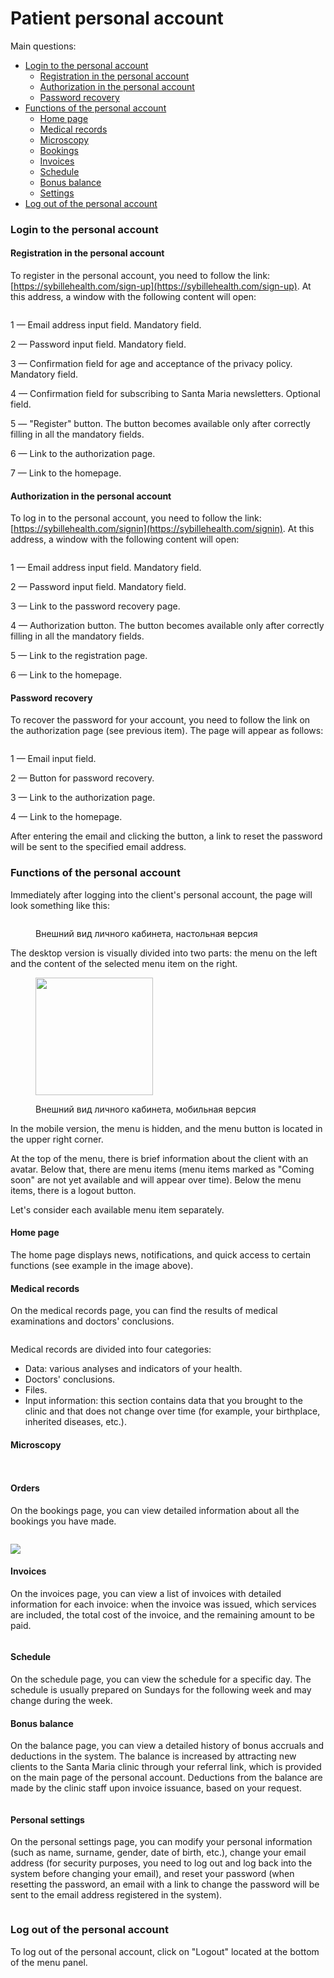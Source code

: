 # Patient personal account

Main questions:

* [Login to the personal account](lichnyi-kabinet-pacienta.md#login-to-the-personal-account)
  * [Registration in the personal account](lichnyi-kabinet-pacienta.md#registration-in-the-personal-account)
  * [Authorization in the personal account](lichnyi-kabinet-pacienta.md#authorization-in-the-personal-account)
  * [Password recovery](lichnyi-kabinet-pacienta.md#password-recovery)
* [Functions of the personal account](lichnyi-kabinet-pacienta.md#functions-of-the-personal-account)
  * [Home page](lichnyi-kabinet-pacienta.md#home-page)
  * [Medical records](lichnyi-kabinet-pacienta.md#medical-records)
  * [Microscopy](lichnyi-kabinet-pacienta.md#microscopy)
  * [Bookings](lichnyi-kabinet-pacienta.md#orders)
  * [Invoices](lichnyi-kabinet-pacienta.md#invoices)
  * [Schedule](lichnyi-kabinet-pacienta.md#schedule)
  * [Bonus balance](lichnyi-kabinet-pacienta.md#bonus-balance)
  * [Settings](lichnyi-kabinet-pacienta.md#personal-settings)
* [Log out of the personal account](lichnyi-kabinet-pacienta.md#log-out-of-the-personal-account)

### Login to the personal account

#### Registration in the personal account

To register in the personal account, you need to follow the link: [https://sybillehealth.com/sign-up](https://sybillehealth.com/sign-up). At this address, a window with the following content will open:

<figure><img src="../../.gitbook/assets/Screenshot 2023-05-29 at 16.15.25.png" alt=""><figcaption></figcaption></figure>

1 — Email address input field. Mandatory field.

2 — Password input field. Mandatory field.

3 — Confirmation field for age and acceptance of the privacy policy. Mandatory field.

4 — Confirmation field for subscribing to Santa Maria newsletters. Optional field.

5 — "Register" button. The button becomes available only after correctly filling in all the mandatory fields.

6 — Link to the authorization page.

7 — Link to the homepage.

#### Authorization in the personal account

To log in to the personal account, you need to follow the link: [https://sybillehealth.com/signin](https://sybillehealth.com/signin). At this address, a window with the following content will open:

<figure><img src="../../.gitbook/assets/Screenshot 2023-05-29 at 16.26.14.png" alt=""><figcaption></figcaption></figure>

1 — Email address input field. Mandatory field.

2 — Password input field. Mandatory field.

3 — Link to the password recovery page.

4 — Authorization button. The button becomes available only after correctly filling in all the mandatory fields.

5 — Link to the registration page.

6 — Link to the homepage.

#### Password recovery

To recover the password for your account, you need to follow the link on the authorization page (see previous item). The page will appear as follows:

<figure><img src="../../.gitbook/assets/Screenshot 2023-05-29 at 16.31.19 (1).png" alt=""><figcaption></figcaption></figure>

1 — Email input field.

2 — Button for password recovery.

3 — Link to the authorization page.

4 — Link to the homepage.

After entering the email and clicking the button, a link to reset the password will be sent to the specified email address.

### Functions of the personal account

Immediately after logging into the client's personal account, the page will look something like this:

<figure><img src="../../.gitbook/assets/Screenshot 2023-05-29 at 16.37.52.png" alt=""><figcaption><p>Внешний вид личного кабинета, настольная версия </p></figcaption></figure>

The desktop version is visually divided into two parts: the menu on the left and the content of the selected menu item on the right.

<figure><img src="../../.gitbook/assets/Screenshot 2023-05-29 at 16.40.59.png" alt="" width="188"><figcaption><p>Внешний вид личного кабинета, мобильная версия </p></figcaption></figure>

In the mobile version, the menu is hidden, and the menu button is located in the upper right corner.

At the top of the menu, there is brief information about the client with an avatar. Below that, there are menu items (menu items marked as "Coming soon" are not yet available and will appear over time). Below the menu items, there is a logout button.

Let's consider each available menu item separately.

#### Home page

The home page displays news, notifications, and quick access to certain functions (see example in the image above).

#### Medical records

On the medical records page, you can find the results of medical examinations and doctors' conclusions.

<figure><img src="../../.gitbook/assets/image (7) (3).png" alt=""><figcaption></figcaption></figure>

Medical records are divided into four categories:

* Data: various analyses and indicators of your health.
* Doctors' conclusions.
* Files.
* Input information: this section contains data that you brought to the clinic and that does not change over time (for example, your birthplace, inherited diseases, etc.).

#### Microscopy

<figure><img src="../../.gitbook/assets/image (10).png" alt=""><figcaption></figcaption></figure>

<figure><img src="../../.gitbook/assets/image (11).png" alt=""><figcaption></figcaption></figure>

#### Orders

On the bookings page, you can view detailed information about all the bookings you have made.

<figure><img src="../../.gitbook/assets/image (1) (2).png" alt=""><figcaption></figcaption></figure>

![](<../../.gitbook/assets/sybillehealth.com\_profile\_orders\_view (1).png>)

#### Invoices

On the invoices page, you can view a list of invoices with detailed information for each invoice: when the invoice was issued, which services are included, the total cost of the invoice, and the remaining amount to be paid.

<figure><img src="../../.gitbook/assets/image (5) (2).png" alt=""><figcaption></figcaption></figure>

#### Schedule

On the schedule page, you can view the schedule for a specific day. The schedule is usually prepared on Sundays for the following week and may change during the week.

#### Bonus balance

On the balance page, you can view a detailed history of bonus accruals and deductions in the system. The balance is increased by attracting new clients to the Santa Maria clinic through your referral link, which is provided on the main page of the personal account. Deductions from the balance are made by the clinic staff upon invoice issuance, based on your request.

<figure><img src="../../.gitbook/assets/image (6) (2).png" alt=""><figcaption></figcaption></figure>

#### Personal settings

On the personal settings page, you can modify your personal information (such as name, surname, gender, date of birth, etc.), change your email address (for security purposes, you need to log out and log back into the system before changing your email), and reset your password (when resetting the password, an email with a link to change the password will be sent to the email address registered in the system).

<figure><img src="../../.gitbook/assets/image (11) (1).png" alt=""><figcaption></figcaption></figure>

### Log out of the personal account

To log out of the personal account, click on "Logout" located at the bottom of the menu panel.

